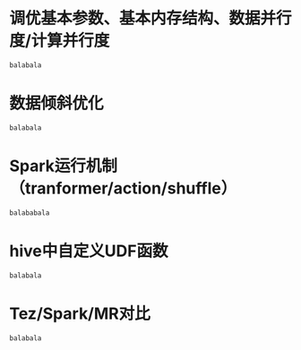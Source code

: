 # 调优基本参数、基本内存结构、数据并行度/计算并行度
```
balabala
```
# 数据倾斜优化
```
balabala
```
# Spark运行机制（tranformer/action/shuffle）
```
balababala
```
# hive中自定义UDF函数
```
balabala
```
# Tez/Spark/MR对比
```
balabala
```
